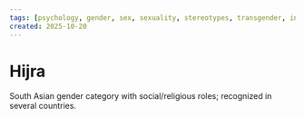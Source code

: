 ```yaml
---
tags: [psychology, gender, sex, sexuality, stereotypes, transgender, intersex, orientation, sexism, masculinity, STEM]
created: 2025-10-20
---
```

# Hijra

South Asian gender category with social/religious roles; recognized in several countries.
